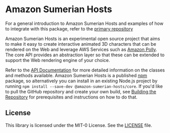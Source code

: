 # Amazon Sumerian Hosts

For a general introduction to Amazon Sumerian Hosts and examples of how to integrate with this package, refer to the [primary repository](https://github.com/aws-samples/amazon-sumerian-hosts)

Amazon Sumerian Hosts is an experimental open source project that aims to make it easy to create interactive animated 3D characters that can be rendered on the Web and leverage AWS Services such as [Amazon Polly](https://aws.amazon.com/polly/). The core API provides an abstraction layer so that these can be extended to support the Web rendering engine of your choice. 

Refer to the [API Documentation](https://aws-samples.github.io/amazon-sumerian-hosts/) for more detailed information on the classes and methods available. Amazon Sumerian Hosts is a published [npm](https://www.npmjs.com/) package, so alternatively you can install in an existing Node.js project by running `npm install --save-dev @amazon-sumerian-hosts/core`. If you'd like to pull the GitHub repository and create your own build, see [Building the Repository](https://github.com/aws-samples/amazon-sumerian-hosts/blob/mainline2.0/README.md#building-the-repository) for prerequisites and instructions on how to do that.

## License

This library is licensed under the MIT-0 License. See the [LICENSE](LICENSE) file. 